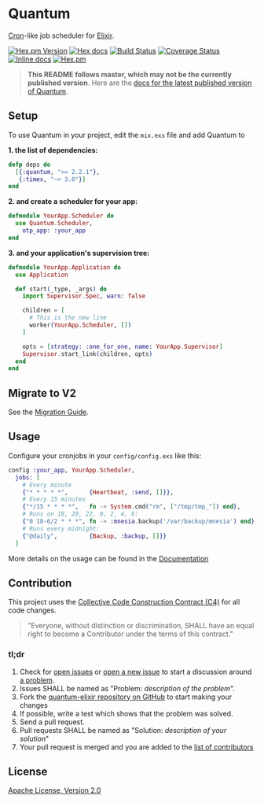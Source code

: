# Quantum

[Cron](https://en.wikipedia.org/wiki/Cron)-like job scheduler for [Elixir](http://elixir-lang.org/).

[![Hex.pm Version](http://img.shields.io/hexpm/v/quantum.svg)](https://hex.pm/packages/quantum)
[![Hex docs](http://img.shields.io/badge/hex.pm-docs-green.svg?style=flat)](https://hexdocs.pm/quantum)
[![Build Status](https://travis-ci.org/c-rack/quantum-elixir.svg?branch=master)](https://travis-ci.org/c-rack/quantum-elixir)
[![Coverage Status](https://coveralls.io/repos/c-rack/quantum-elixir/badge.svg?branch=master)](https://coveralls.io/r/c-rack/quantum-elixir?branch=master)
[![Inline docs](http://inch-ci.org/github/c-rack/quantum-elixir.svg)](http://inch-ci.org/github/c-rack/quantum-elixir)
[![Hex.pm](https://img.shields.io/hexpm/dt/quantum.svg)](https://hex.pm/packages/quantum)

> **This README follows master, which may not be the currently published version**. Here are the
[docs for the latest published version of Quantum](https://hexdocs.pm/quantum/readme.html).

## Setup

To use Quantum in your project, edit the `mix.exs` file and add Quantum to

**1. the list of dependencies:**
```elixir
defp deps do
  [{:quantum, ">= 2.2.1"},
   {:timex, "~> 3.0"}]
end
```

**2. and create a scheduler for your app:**
```elixir
defmodule YourApp.Scheduler do
  use Quantum.Scheduler,
    otp_app: :your_app
end
```

**3. and your application's supervision tree:**
```elixir
defmodule YourApp.Application do
  use Application

  def start(_type, _args) do
    import Supervisor.Spec, warn: false

    children = [
      # This is the new line
      worker(YourApp.Scheduler, [])
    ]

    opts = [strategy: :one_for_one, name: YourApp.Supervisor]
    Supervisor.start_link(children, opts)
  end
end
```

## Migrate to V2

See the [Migration Guide](https://hexdocs.pm/quantum/migrate-v2.html).

## Usage

Configure your cronjobs in your `config/config.exs` like this:

```elixir
config :your_app, YourApp.Scheduler,
  jobs: [
    # Every minute
    {"* * * * *",      {Heartbeat, :send, []}},
    # Every 15 minutes
    {"*/15 * * * *",   fn -> System.cmd("rm", ["/tmp/tmp_"]) end},
    # Runs on 18, 20, 22, 0, 2, 4, 6:
    {"0 18-6/2 * * *", fn -> :mnesia.backup('/var/backup/mnesia') end},
    # Runs every midnight:
    {"@daily",         {Backup, :backup, []}}
  ]
```

More details on the usage can be found in the [Documentation](https://hexdocs.pm/quantum/configuration.html)

## Contribution

This project uses the [Collective Code Construction Contract (C4)](http://rfc.zeromq.org/spec:42/C4/) for all code changes.

> "Everyone, without distinction or discrimination, SHALL have an equal right to become a Contributor under the
terms of this contract."

### tl;dr

1. Check for [open issues](https://github.com/c-rack/quantum-elixir/issues) or [open a new issue](https://github.com/c-rack/quantum-elixir/issues/new) to start a discussion around [a problem](https://www.youtube.com/watch?v=_QF9sFJGJuc).
2. Issues SHALL be named as "Problem: _description of the problem_".
3. Fork the [quantum-elixir repository on GitHub](https://github.com/c-rack/quantum-elixir) to start making your changes
4. If possible, write a test which shows that the problem was solved.
5. Send a pull request.
6. Pull requests SHALL be named as "Solution: _description of your solution_"
7. Your pull request is merged and you are added to the [list of contributors](https://github.com/c-rack/quantum-elixir/graphs/contributors)

## License

[Apache License, Version 2.0](http://www.apache.org/licenses/LICENSE-2.0)

